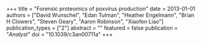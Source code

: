+++
title = "Forensic proteomics of poxvirus production"
date = 2013-01-01
authors = ["David Wunschel", "Edan Tulman", "Heather Engelmann", "Brian H Clowers", "Steven Geary", "Aaron Robinson", "Xiaofen Liao"]
publication_types = ["2"]
abstract = ""
featured = false
publication = "*Analyst*"
doi = "10.1039/c3an00711a"
+++

